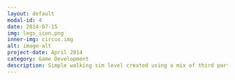 ```yaml
---
layout: default
modal-id: 4
date: 2014-07-15
img: legs_icon.png
inner-img: circus.img
alt: image-alt
project-date: April 2014
category: Game Development
description: Simple walking sim level created using a mix of third party assets and models and self created models.
---
```

